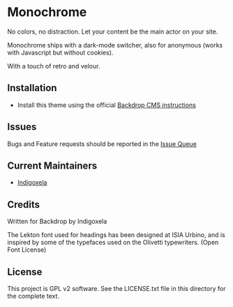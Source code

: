# Monochrome

No colors, no distraction. Let your content be the main actor on your site.

Monochrome ships with a dark-mode switcher, also for anonymous (works with
 Javascript but without cookies).

With a touch of retro and velour.


## Installation

- Install this theme using the official [Backdrop CMS instructions](https://backdropcms.org/guide/themes)


## Issues

Bugs and Feature requests should be reported in the [Issue Queue](https://github.com/backdrop-contrib/monochrome/issues)


## Current Maintainers

- [Indigoxela](https://github.com/indigoxela)


## Credits

Written for Backdrop by Indigoxela

The Lekton font used for headings has been designed at ISIA Urbino,
 and is inspired by some of the typefaces used on the Olivetti typewriters.
(Open Font License)


## License

This project is GPL v2 software. See the LICENSE.txt file in this directory for the complete text.
